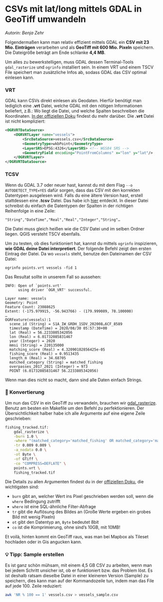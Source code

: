 # CSVs mit lat/long mittels GDAL in GeoTiff umwandeln

_Autorin: Benja Zehr_

Folgendermaßen kann man relativ effizient mittels GDAL ein **CSV mit 23 Mio. Einträgen** verarbeiten und als **GeoTiff mit 600 Mio. Pixeln** speichern. Die Dateigröße beträgt am Ende schlanke **4,4 MB**.

Um alles zu bewerkstelligen, muss GDAL dessen Terminal-Tools `gdal_rasterize` und `ogrinfo` installiert sein. In einem VRT und einem TSCV File speichert man zusätzliche Infos ab, sodass GDAL das CSV optimal einlesen kann.

### VRT

GDAL kann CSVs direkt einlesen als Geodaten. Hierfür benötigt man lediglich eine **.vrt** Datei, welche GDAL mit den nötigen Informationen beliefert, z.B.: Wo liegt die Datei, und welche Spalten beschreiben die Koordinaten. [In der offiziellen Doku](https://gdal.org/drivers/vector/csv.html) findest du mehr darüber. Die **.vrt** Datei ist nicht kompliziert:

```xml
<OGRVRTDataSource>
    <OGRVRTLayer name="vessels">
        <SrcDataSource>vessels.csv</SrcDataSource>
        <GeometryType>wkbPoint</GeometryType>
        <LayerSRS>EPSG:4326</LayerSRS> <!-- WGS84 SRS -->
        <GeometryField encoding="PointFromColumns" x="lon" y="lat"/>
    </OGRVRTLayer>
</OGRVRTDataSource>
```

### TCSV

Wenn du GDAL 3.7 oder neuer hast, kannst du mit dem Flag `--o AUTODETECT_TYPE=YES` dafür sorgen, dass das CSV mit den korrekten Datentypen ausgelesen wird. Falls du eine ältere Version hast, erstell stattdessen eine **.tcsv** Datei. Das habe ich [hier](https://anitagraser.com/2011/03/07/how-to-specify-data-types-of-csv-columns-for-use-in-qgis/) entdeckt. In dieser Datei schreibst du einfach die Datentypen der Spalten in der richtigen Reihenfolge in eine Zeile:

```
"String","DateTime","Real","Real","Integer","String"…
```

Die Datei muss gleich heißen wie die CSV Datei und im selben Ordner liegen. QGIS versteht TSCV ebenfalls.

Um zu testen, ob dies funktioniert hat, kannst du mittels `ogrinfo` inspizieren, **wie GDAL deine Datei interpretiert**. Der folgende Befehl zeigt den ersten Eintrag der Datei. Da wo `vessels` steht, benutze den Dateinamen der CSV Datei:

```
ogrinfo points.vrt vessels -fid 1
```

Das Resultat sollte in unserem Fall so aussehen:

```
INFO: Open of `points.vrt'
      using driver `OGR_VRT' successful.

Layer name: vessels
Geometry: Point
Feature Count: 23088625
Extent: (-175.979915, -56.943766) - (179.999089, 78.100000)
…
OGRFeature(vessels):1
  scene_id (String) = S1A_IW_GRDH_1SDV_202008…6CF_8589
  timestamp (DateTime) = 2020/08/30 05:57:30+00
  lat (Real) = 56.2233805342056
  lon (Real) = 6.01732085831467
  year (Integer) = 2020
  mmsi (String) = 220135000
  matching_score (Real) = 4.32090102856425e-05
  fishing_score (Real) = 0.9513435
  length_m (Real) = 34.68705
  matched_category (String) = matched_fishing
  overpasses_2017_2021 (Integer) = 973
  POINT (6.01732085831467 56.2233805342056)
```

Wenn man dies nicht so macht, dann sind alle Daten einfach Strings.

### 🚀 Konvertierung

Um nun das CSV in ein GeoTiff zu verwandeln, brauchen wir [gdal_rasterize](https://gdal.org/programs/gdal_rasterize.html). Benutz am besten ein Makefile um den Befehl zu perfektionieren. Der Übersichtlichkeit halber habe ich alle Argumente auf eine eigene Zeile geschrieben:

```bash
fishing_tracked.tif:
	gdal_rasterize \
	-burn 1.0 \
	-where "(matched_category='matched_fishing' OR matched_category='matched_unknown') AND fishing_score >= 0.5" \
	-tr 0.009 0.009 \
	-a_nodata 0.0 \
	-ot Byte \
	-of GTiff \
	-co "COMPRESS=DEFLATE" \
	points.vrt \
	fishing_tracked.tif
```

Die Details zu allen Argumenten findest du in der [offiziellen Doku](https://gdal.org/programs/gdal_rasterize.html), die wichtigsten sind:

- `burn` gibt an, welcher Wert ins Pixel geschrieben werden soll, wenn die `where` Bedingung zutrifft
- `where` ist eine SQL-ähnliche Filter-Abfrage
- `tr` gibt die Auflösung des Bildes an (Große Werte ergeben ein grobes Bild mit wenig Pixeln)
- `ot` gibt den Datentyp an, `Byte` bedeutet 8bit
- `co` ist die Komprimierung, ohne sind’s 10GB, mit 10MB!

Et voilà, hinten kommt ein GeoTiff raus, was man bei Mapbox als Tileset hochladen oder in Gis angucken kann.

### 💡 Tipp: Sample erstellen

Es ist ganz schön mühsam, mit einem 4,5 GB CSV zu arbeiten, wenn man bei jedem Schritt unsicher ist, ob er funktioniert bzw. das Problem löst. Es ist deshalb ratsam dieselbe Datei in einer kleineren Version (Sample) zu speichern, dies kann man auf der Kommandozeile tun, indem man das File auf jede 100. Zeile reduziert:

```bash
awk 'NR % 100 == 1' vessels.csv > vessels_sample.csv
```
